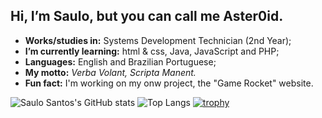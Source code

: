 ## Hi, I’m Saulo, but you can call me Aster0id.
- **Works/studies in:** Systems Development Technician (2nd Year);
- **I’m currently learning:** html & css, Java, JavaScript and PHP;
- **Languages:** English and Brazilian Portuguese;
- **My motto:** *Verba Volant, Scripta Manent.*
- **Fun fact:** I'm working on my onw project, the "Game Rocket" website.


![Saulo Santos's GitHub stats](https://github-readme-stats.vercel.app/api?username=seos-ink&show_icons=true&theme=aura)
![Top Langs](https://github-readme-stats.vercel.app/api/top-langs/?username=seos-ink&layout=compact&theme=aura)
[![trophy](https://github-profile-trophy.vercel.app/?username=seos-ink&theme=darkhub)](https://github.com/ryo-ma/github-profile-trophy)




<!---
seos-ink/seos-ink is a ✨ special ✨ repository because its `README.md` (this file) appears on your GitHub profile.
You can click the Preview link to take a look at your changes.
--->
